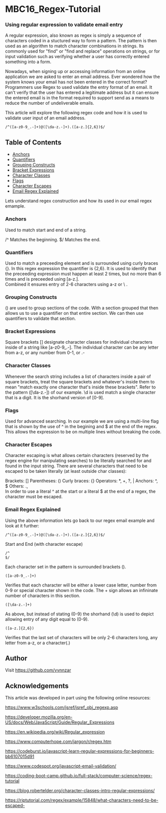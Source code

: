# MBC16_Regex-Tutorial

### Using regular expression to validate email entry

A regular expression, also known as regex is simply a sequence of characters coded in a stuctured way to form a pattern. The pattern is then used as an algorithm to match character combinations in strings. Its commonly used for "find" or "find and replace" operations on strings, or for input validation such as verifying whether a user has correctly entered something into a form.

Nowadays, when signing up or accessing information from an online application we are asked to enter an email address. Ever wondered how the system knows your email has not been entered in the correct format? Programmers use Regex to used validate the entry format of an email. It can't verify that the user has entered a legitimate address but it can ensure the entered email is in the format required to support send as a means to reduce the number of undeliverable emails.

This article will explore the following regex code and how it is used to validate user input of an email address.


    /^([a-z0-9_.-]+)@([\da-z.-]+).([a-z.]{2,6})$/


## Table of Contents

- [Anchors](#anchors)
- [Quantifiers](#quantifiers)
- [Grouping Constructs](#grouping-constructs)
- [Bracket Expressions](#bracket-expressions)
- [Character Classes](#character-classes)
- [Flags](#flags)
- [Character Escapes](#character-escapes)
- [Email Regex Explained](#email-regex-explained)


Lets understand regex construction and how its used in our email regex emample.

### Anchors
Used to match start and end of a string.

/^ Matches the beginning.
$/ Matches the end.

### Quantifiers

Used to match a preceeding element and is surrounded using curly braces {}.
In this regex expression the quantifier is {2,6}.
It is used to identify that the preceeding expression must happen at least 2 times, but no more than 6 times and is preceeded using [a-z.].  
Combined it ensures entry of 2-6 characters using a-z or \ .

### Grouping Constructs

() are used to group sections of the code. With a section grouped that then allows us to use a quantifier on that entire section.
We can then use quantifiers to validate that section.

### Bracket Expressions

Square brackets [] designate character classes for individual characters inside of a string like [a-z0-9_.-].
The individual character can be any letter from a-z, or any number from 0-1, or .-

### Character Classes

Whenever the search string includes a list of characters inside a pair of square brackets, treat the square brackets and whatever's inside them to mean "match exactly one character that's inside these brackets".
Refer to the pattern ([\da-z.-]) of our example. \d is used match a single character that is a digit. It is the shorhand version of [0-9].

### Flags

Used for advanced searching. In our example we are using a multi-line flag that is shown by the use of ^ in the begining and $ at the end of the regex. This allows the expression to be on multiple lines without breaking the code.

### Character Escapes

Character escaping is what allows certain characters (reserved by the regex engine for manipulating searches) to be literally searched for and found in the input string.
There are several characters that need to be escaped to be taken literally (at least outside char classes):

Brackets: []
Parentheses: ()
Curly braces: {}
Operators: \*, +, ?, |
Anchors: ^, $
Others: ., \
In order to use a literal ^ at the start or a literal $ at the end of a regex, the character must be escaped.


### Email Regex Explained

Using the above information lets go back to our regex email example and look at it further:

    /^([a-z0-9_.-]+)@([\da-z.-]+).([a-z.]{2,6})$/

Start and End (with character escape)
  
    /^
    $/

Each character set in the pattern is surrounded brackets ().

    ([a-z0-9_.-]+)

Verifies that each character will be either a lower case letter, number from 0-9 or special character shown in the code. 
The + sign allows an infininate number of characters in this section.

    ([\da-z.-]+)
    
As above, but instead of stating (0-9) the shorhand (\d) is used to depict allowing entry of any digit equal to (0-9).

    ([a-z.]{2,6})

Verifies that the last set of characters will be only 2-6 characters long, any letter from a-z, or a character(.)


## Author

Visit https://github.com/vvnnzar

## Acknowledgements

This article was developed in part using the following online resources:

https://www.w3schools.com/jsref/jsref_obj_regexp.asp

https://developer.mozilla.org/en-US/docs/Web/JavaScript/Guide/Regular_Expressions

https://en.wikipedia.org/wiki/Regular_expression

https://www.computerhope.com/jargon/r/regex.htm

https://codeburst.io/javascript-learn-regular-expressions-for-beginners-bb6107015d91

https://www.codespot.org/javascript-email-validation/

https://coding-boot-camp.github.io/full-stack/computer-science/regex-tutorial

https://blog.robertelder.org/character-classes-intro-regular-expressions/

https://riptutorial.com/regex/example/15848/what-characters-need-to-be-escaped-
